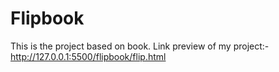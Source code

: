 # Flipbook
This is the project based on book.
Link preview of my project:- http://127.0.0.1:5500/flipbook/flip.html
